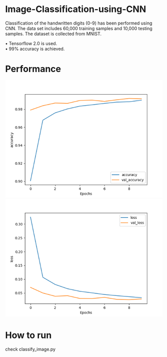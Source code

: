 # Image-Classification-using-CNN
Classification of the handwritten digits (0-9) has been performed using CNN. The data set includes 60,000 training samples and 10,000 testing samples. The dataset is collected from MNIST.

• Tensorflow 2.0 is used.<br/>
• 99% accuracy is achieved.<br/>

# Performance
![](accuracy.png)
![](loss.png)

# How to run
check classify_image.py 
